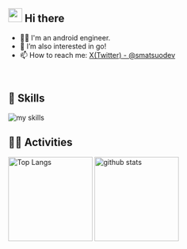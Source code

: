 <!-- 1. GitHub usernameを変更
<div align="right">
  <img src="https://komarev.com/ghpvc/?username=EringiShimeji" />
</div>
 -->

<!-- 2. プロフィールや連絡先を変更 -->
## <img src="https://media.giphy.com/media/hvRJCLFzcasrR4ia7z/giphy.gif" width="28"> Hi there

- 🧑‍💻 I'm an android engineer.
- 🌱 I’m also interested in go!
- 📫 How to reach me: [X(Twitter) - @smatsuodev](https://twitter.com/smatsuodev)
<br>


<!-- 3. 好きな技術スタックに変更 -->
<!-- ライトモート：theme=light, ダークモート：theme=dark -->
<!-- アイコンの選択肢一覧：https://arc.net/l/quote/zizyykfh -->
## 🌱 Skills
<img alt="my skills" src="https://skillicons.dev/icons?theme=dark&perline=7&i=kotlin,js,ts,react,nextjs,html,css,c,cpp,rust,docker,py,flutter,go" />
<br>


<!-- 4. GitHub usernameを変更, 2箇所 -->
<!-- ライトモート：theme=light, ダークモート：theme=vue-dark  -->
## 🏃‍♀️ Activities
<div align="left"> 
  <img alt="Top Langs" height="170px" src="https://github-readme-stats.vercel.app/api?username=smatsuodev&theme=github_dark_dimmed&layout=compact&count_private=true" />
  <img alt="github stats" height="170px" src="https://github-readme-stats.vercel.app/api/top-langs/?username=smatsuodev&theme=github_dark_dimmed&layout=compact&count_private=true" />
</div>


<!--
This repository is a ✨ _special_ ✨ repository because its `README.md` (this file) appears on your GitHub profile.

Here are some ideas to get you started:

- 🔭 I’m currently working on ...
- 🌱 I’m currently learning ...
- 👯 I’m looking to collaborate on ...
- 🤔 I’m looking for help with ...
- 💬 Ask me about ...
- 📫 How to reach me: ...
- 😄 Pronouns: ...
- ⚡ Fun fact: ...
-->

